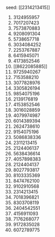 seed: [[2314213415]]

1. 3124955957
2. 7017207423
3. 7573870883
4. 9208091304
5. 5738657718
6. 3034084252
7. 2253767887
8. 6415945071
9. 4173852546
10. [[8622085885]]
11. 9725940267
12. 7153588210
13. 3077828976
14. 3305826194
15. 9854075196
16. 2139176819
17. 4153852546
18. 3016028859
19. 4079974987
20. 6014389394
21. 2624738610
22. 9154075196
23. 5086838336
24. 2311213415
25. 2124406137
26. 5638436614
27. 4057898383
28. 2124404137
29. 8027793817
30. 8103335369
31. 8474762100
32. 9102910568
33. 2314213415
34. 7018396821
35. 8303708119
36. 2404542551
37. 4156911093
38. 7176268077
39. 9172835028
40. 6072789775